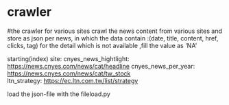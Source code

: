 # crawler
#the crawler for various sites
crawl the news content from various sites and store as json per news, in which the data contain :(date, title, content, href, clicks, tag)
for the detail which is not available ,fill the value as 'NA'

starting(index) site:
cnyes_news_hightlight: https://news.cnyes.com/news/cat/headline 
cnyes_news_per_year: https://news.cnyes.com/news/cat/tw_stock  
ltn_strategy: https://ec.ltn.com.tw/list/strategy


load the json-file with the fileload.py
